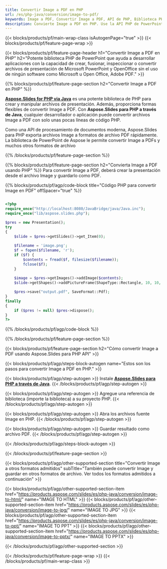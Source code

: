 ```yaml
---
title: Convertir Image a PDF en PHP
url: /es/php-java/conversion/image-to-pdf/
keywords: Image a PDF, Convertir Image a PDF, API de PHP, Biblioteca PHP, Image, PDF
description: Convierte Image a PDF en PHP. Use la API PHP de PowerPoint para convertir archivos Image a PDF
---
```


{{< blocks/products/pf/main-wrap-class isAutogenPage="true" >}}
{{< blocks/products/pf/feature-page-wrap >}}

{{< blocks/products/pf/feature-page-header h1="Convertir Image a PDF en PHP" h2="Potente biblioteca PHP de PowerPoint que ayuda a desarrollar aplicaciones con la capacidad de crear, fusionar, inspeccionar o convertir archivos de presentación de Microsoft PowerPoint y OpenOffice sin el uso de ningún software como Microsoft u Open Office, Adobe PDF." >}}

{{% blocks/products/pf/feature-page-section h2="Convertir Image a PDF en PHP" %}}

[**Aspose.Slides for PHP via Java**](https://products.aspose.com/slides/es/php-java/) es una potente biblioteca de PHP para crear y manipular archivos de presentación. Además, proporciona formas flexibles de convertir Image a PDF. Con **Aspose.Slides para PHP a través de Java**, cualquier desarrollador o aplicación puede convertir archivos Image a PDF con solo unas pocas líneas de código PHP.

Como una API de procesamiento de documentos moderna, Aspose.Slides para PHP exporta archivos Image a formatos de archivo PDF rápidamente. La biblioteca de PowerPoint de Aspose le permite convertir Image a PDFs y muchos otros formatos de archivo

{{% /blocks/products/pf/feature-page-section %}}

{{% blocks/products/pf/feature-page-section  h2="Convierta Image a PDF usando PHP" %}}
Para convertir Image a PDF, deberá crear la presentación desde el archivo Image y guardarlo como PDF.

{{% blocks/products/pf/agp/code-block title="Código PHP para convertir Image en PDF" offSpacer="true" %}}

```php

<?php
require_once("http://localhost:8080/JavaBridge/java/Java.inc");
require_once("lib/aspose.slides.php");

$pres = new Presentation();
try
{
    $slide = $pres->getSlides()->get_Item(0);
    
    $filename = 'image.png';
    $f = fopen($filename, 'r');
    if ($f) {
        $contents = fread($f, filesize($filename));
        fclose($f);
    }
    
    $image = $pres->getImages()->addImage($contents);
    $slide->getShapes()->addPictureFrame(ShapeType::Rectangle, 10, 10, 100, 100, $image);

    $pres->save("output.pdf", SaveFormat::Pdf);
}
finally
{
    if ($pres != null) $pres->dispose();
}
?>
```


{{% /blocks/products/pf/agp/code-block %}}

{{% /blocks/products/pf/feature-page-section %}}

{{< blocks/products/pf/feature-page-section  h2="Cómo convertir Image a PDF usando Aspose.Slides para PHP API" >}}

{{< blocks/products/pf/agp/steps-block-autogen name="Estos son los pasos para convertir Image a PDF en PHP." >}}

{{< blocks/products/pf/agp/step-autogen >}}
Instale [**Aspose.Slides para PHP a través de Java**](https://products.aspose.com/slides/es/php-java/).
{{< /blocks/products/pf/agp/step-autogen >}}

{{< blocks/products/pf/agp/step-autogen >}}
Agregue una referencia de biblioteca (importe la biblioteca) a su proyecto PHP.
{{< /blocks/products/pf/agp/step-autogen >}}

{{< blocks/products/pf/agp/step-autogen >}}
Abra los archivos fuente Image en PHP.
{{< /blocks/products/pf/agp/step-autogen >}}

{{< blocks/products/pf/agp/step-autogen >}}
Guardar resultado como archivo PDF.
{{< /blocks/products/pf/agp/step-autogen >}}

{{< /blocks/products/pf/agp/steps-block-autogen >}}

{{< /blocks/products/pf/feature-page-section >}}

{{< blocks/products/pf/agp/other-supported-section title="Convertir Image a otros formatos admitidos" subTitle="También puede convertir Image y guardar en otros formatos de archivo. Ver todos los formatos admitidos a continuación" >}}

{{< blocks/products/pf/agp/other-supported-section-item href="https://products.aspose.com/slides/es/php-java/conversion/image-to-html/" name="IMAGE TO HTML" >}}
{{< blocks/products/pf/agp/other-supported-section-item href="https://products.aspose.com/slides/es/php-java/conversion/image-to-jpg/" name="IMAGE TO JPG" >}}
{{< blocks/products/pf/agp/other-supported-section-item href="https://products.aspose.com/slides/es/php-java/conversion/image-to-ppt/" name="IMAGE TO PPT" >}}
{{< blocks/products/pf/agp/other-supported-section-item href="https://products.aspose.com/slides/es/php-java/conversion/image-to-pptx/" name="IMAGE TO PPTX" >}}


{{< /blocks/products/pf/agp/other-supported-section >}}

{{< /blocks/products/pf/feature-page-wrap >}}
{{< /blocks/products/pf/main-wrap-class >}}
